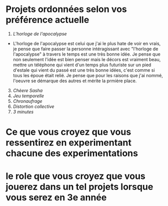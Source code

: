 
# Projets ordonnées selon vos préférence actuelle
1. *L'horloge de l'apocalypse*
- L'horloge de l'apocalypse est celui que j'ai le plus hate de voir en vrais, je pense que faire passer la personne intéragissant avec "l'horloge de l'apocalypse" à travers le temps est une très bonne idée. Je pense que non seulement l'idée est bien penser mais le décors est vraiment beau, mettre un téléphone qui vient d'un temps plus futuriste sur un pied d'estale qui vient du passé est une très bonne idées, c'est comme si tous les époue était relié. Je pense que pour les raisons que j'ai nommé, l'oeuvre se démarque des autres et mérite la prmière place.

3. *Chèere Sasha*
4. *Jeu temporelle*
5. *Chronaufrage*
6. *Distortion collective*
7. *3 minutes*


# Ce que vous croyez que vous ressentirez en experimentant chacune des experimentations

# le role que vous croyez que vous jouerez dans un tel projets lorsque vous serez en 3e année
